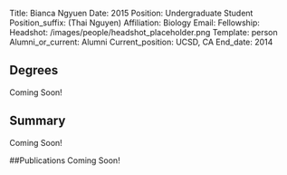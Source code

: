 Title: Bianca Ngyuen
Date: 2015
Position: Undergraduate Student
Position_suffix: (Thai Nguyen)
Affiliation: Biology
Email: 
Fellowship:
Headshot: /images/people/headshot_placeholder.png
Template: person
Alumni_or_current: Alumni
Current_position: UCSD, CA
End_date: 2014
<!-- Status: draft -->

## Degrees
Coming Soon!

## Summary
Coming Soon!

##Publications
Coming Soon!